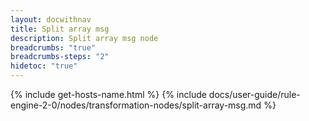 ```yaml
---
layout: docwithnav
title: Split array msg
description: Split array msg node
breadcrumbs: "true"
breadcrumbs-steps: "2"
hidetoc: "true"
---
```


{% include get-hosts-name.html %}
{% include docs/user-guide/rule-engine-2-0/nodes/transformation-nodes/split-array-msg.md %}
